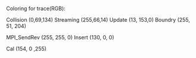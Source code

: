 Coloring for trace(RGB):

Collision (0,69,134)
Streaming (255,66,14)
Update    (13, 153,0)
Boundry  (255, 51, 204)

MPI_SendRev (255, 255, 0)
Insert (130, 0, 0)

Cal (154, 0 ,255)





